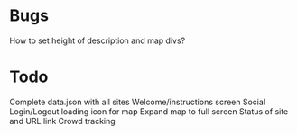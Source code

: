 Bugs
===

How to set height of description and map divs?


Todo
===
Complete data.json with all sites
Welcome/instructions screen
Social Login/Logout
loading icon for map
Expand map to full screen
Status of site and URL link
Crowd tracking